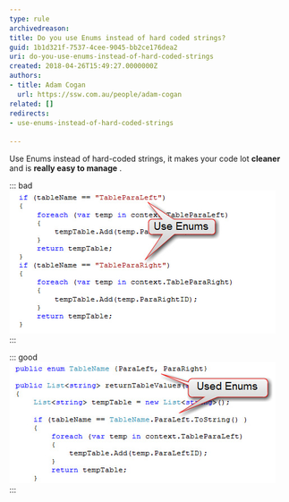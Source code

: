 ```yaml
---
type: rule
archivedreason: 
title: Do you use Enums instead of hard coded strings?
guid: 1b1d321f-7537-4cee-9045-bb2ce176dea2
uri: do-you-use-enums-instead-of-hard-coded-strings
created: 2018-04-26T15:49:27.0000000Z
authors:
- title: Adam Cogan
  url: https://ssw.com.au/people/adam-cogan
related: []
redirects:
- use-enums-instead-of-hard-coded-strings

---
```


Use Enums instead of hard-coded strings, it makes your code lot  **cleaner** and is  **really easy to manage** .

<!--endintro-->

::: bad  
![Figure: Bad example - "Hard- coded string" works, but is a bad idea](EnumBadExample.jpg)  
:::  

::: good  
![Figure: Good example - Used Enums, looks good and is easy to manage](EnumGoodExample.jpg)  
:::
